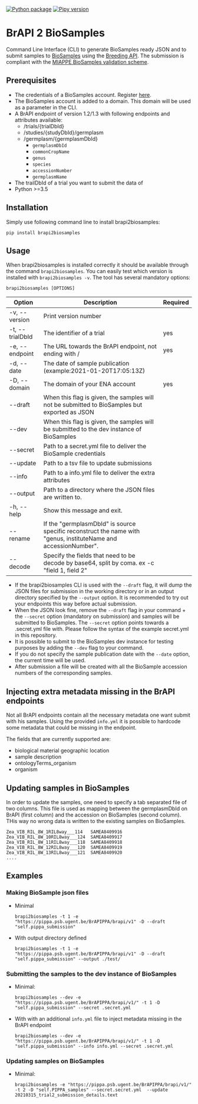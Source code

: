 [![Python package](https://github.com/ELIXIR-Belgium/brapi2biosamples/actions/workflows/python-package.yml/badge.svg)](https://github.com/ELIXIR-Belgium/brapi2biosamples/actions/workflows/python-package.yml)
[![Pipy version](https://badge.fury.io/py/brapi2biosamples.svg)](https://pypi.org/project/brapi2biosamples/)

# BrAPI 2 BioSamples

Command Line Interface (CLI) to generate BioSamples ready JSON and to submit samples to [BioSamples](https://wwwdev.ebi.ac.uk/biosamples) using the [Breeding API](https://brapi.org/). 
The submission is compliant with the [MIAPPE BioSamples validation scheme](https://github.com/EBIBioSamples/biosamples-v4/blob/master/webapps/core/src/main/resources/schemas/certification/plant-miappe.json).

## Prerequisites

- The credentials of a BioSamples account. Register [here](https://explore.aai.ebi.ac.uk/registerUser).
- The BioSamples account is added to a domain. This domain will be used as a parameter in the CLI.
- A BrAPI endpoint of version 1.2/1.3 with following endpoints and attributes available:
  - /trials/{trialDbId}
  - /studies/{studyDbId}/germplasm
  - /germplasm/{germplasmDbId}
    - `germplasmDbId`
    - `commonCropName`
    - `genus`
    - `species`
    - `accessionNumber`
    - `germplasmName`
- The trailDbId of a trial you want to submit the data of
- Python >=3.5


## Installation

Simply use following command line to install brapi2biosamples:

```
pip install brapi2biosamples
```

## Usage

When brapi2biosamples is installed correctly it should be available through the command `brapi2biosamples`. You can easily test which version is installed with `brapi2biosamples -v`. The tool has several mandatory options:

```
brapi2biosamples [OPTIONS] 
```

| Option               | Description                                                                                                     | Required |
|----------------------|-----------------------------------------------------------------------------------------------------------------|----------|
| -v, --version        | Print version number                                                                                            |          |
| -t, --trialDbId      | The identifier of a trial                                                                                       | yes      |
| -e, --endpoint       | The URL towards the BrAPI endpoint, not ending with /                                                           | yes      |
| -d, --date           | The date of sample publication (example:2021-01-20T17:05:13Z)                                                   |          |
| -D, --domain         | The domain of your ENA account                                                                                  | yes      |
| --draft              | When this flag is given, the samples will not be submitted to BioSamples but exported as JSON          |          |
| --dev                | When this flag is given, the samples will be submitted to the dev instance of BioSamples                        |          |
| --secret             | Path to a secret.yml file to deliver the BioSample credentials                                                  |          |
| --update             | Path to a tsv file to update submissions                                                  |          |
| --info               | Path to a info.yml file to deliver the extra attributes                                                  |          |
| --output             | Path to a directory where the JSON files are written to.                                                        |          |
| -h, --help           | Show this message and exit.                                                                                     |          |
| --rename             | If the "germplasmDbId" is source specific reconstruct the name with "genus, instituteName and accessionNumber". |          |
| --decode             | Specify the fields that need to be decode by base64, split by coma. ex -c "field 1, field 2"                    |          |

- If the brapi2biosamples CLI is used with  the `--draft` flag, it will dump the JSON files for submission in the working directory or in an output directory specified by the `--output` option. It is recommended to try out your endpoints this way before actual submission.
- When the JSON look fine, remove the `--draft` flag in your command + the `--secret` option (mandatory on submission) and samples will be submitted to BioSamples. The `--secret` option points towards a .secret.yml file with. Please follow the syntax of the example secret.yml in this repository. 
- It is possible to submit to the BioSamples dev instance for testing purposes by adding the `--dev` flag to your command.
- If you do not specify the sample publication date with the `--date` option, the current time will be used.
- After submission a file will be created with all the BioSample accession numbers of the corresponding samples.


## Injecting extra metadata missing in the BrAPI endpoints

Not all BrAPI endpoints contain all the necessary metadata one want submit with his samples. Using the provided `info.yml` it is possible to hardcode some metadata that could be missing in the endpoint.

The fields that are currently supported are: 
- biological material geographic location
- sample description
- ontologyTerms_organism 
- organism 



## Updating samples in BioSamples

In order to update the samples, one need to specify a tab separated file of two columns. This file is used as mapping between the germplasmDbId on BrAPI (first column) and the accession on BioSamples (second column). THis way no wrong data is written to the existing samples on BioSamples.


```tsv
Zea_VIB_RIL_8W_1RIL8way___114	SAMEA8409916
Zea_VIB_RIL_8W_10RIL8way___124	SAMEA8409917
Zea_VIB_RIL_8W_11RIL8way___118	SAMEA8409918
Zea_VIB_RIL_8W_12RIL8way___120	SAMEA8409919
Zea_VIB_RIL_8W_13RIL8way___121	SAMEA8409920
....
```

## Examples

### Making BioSample json files 

- Minimal
    ```
    brapi2biosamples -t 1 -e "https://pippa.psb.ugent.be/BrAPIPPA/brapi/v1" -D --draft "self.pippa_submission"
    ```
- With output directory defined
    ```
    brapi2biosamples -t 1 -e "https://pippa.psb.ugent.be/BrAPIPPA/brapi/v1" -D --draft "self.pippa_submission" --output ./test/
    ```

### Submitting the samples to the dev instance of BioSamples

- Minimal:
    ```
    brapi2biosamples --dev -e "https://pippa.psb.ugent.be/BrAPIPPA/brapi/v1/" -t 1 -D "self.pippa_submission" --secret .secret.yml 
    ```
- With with an additional `info.yml` file to inject metadata missing in the BrAPI endpoint
    ```
    brapi2biosamples --dev -e "https://pippa.psb.ugent.be/BrAPIPPA/brapi/v1/" -t 1 -D "self.pippa_submission" --info info.yml --secret .secret.yml 
    ```    

### Updating samples on BioSamples

- Minimal:
    ```
    brapi2biosamples -e "https://pippa.psb.ugent.be/BrAPIPPA/brapi/v1/" -t 2 -D "self.PIPPA_samples" --secret.secret.yml  --update 20210315_trial2_submission_details.text
    ```